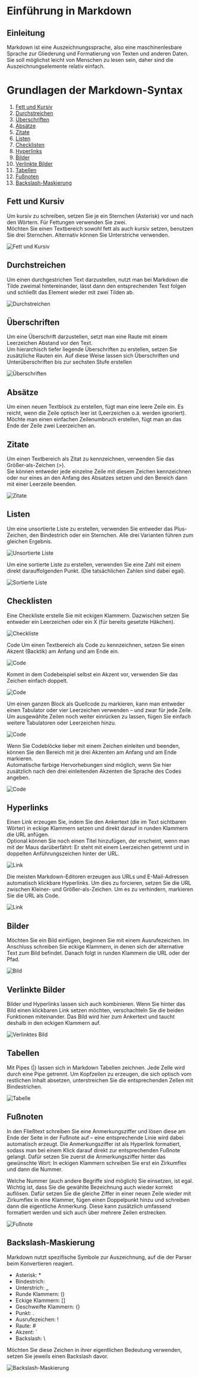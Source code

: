 # Einführung in Markdown

## Einleitung
Markdown ist eine Auszeichnungssprache, also eine maschinenlesbare Sprache zur Gliederung und Formatierung von Texten und anderen Daten.  
Sie soll möglichst leicht von Menschen zu lesen sein, daher sind die Auszeichnungselemente relativ einfach.

# Grundlagen der Markdown-Syntax

1. [Fett und Kursiv](#fett-und-kursiv)
2. [Durchstreichen](#durchstreichen)
3. [Überschriften](#überschriften)
4. [Absätze](#absätze)
5. [Zitate](#zitate)
6. [Listen](#listen)
7. [Checklisten](#checklisten)
8. [Hyperlinks](#hyperlinks)
9. [Bilder](#bilder)
10. [Verlinkte Bilder](#verlinkte-bilder)
11. [Tabellen](#tabellen)
12. [Fußnoten](#fußnoten)
13. [Backslash-Maskierung](#backslash-maskierung)

## Fett und Kursiv
Um kursiv zu schreiben, setzen Sie je ein Sternchen (Asterisk) vor und nach den Wörtern. Für Fettungen verwenden Sie zwei.  
Möchten Sie einen Textbereich sowohl fett als auch kursiv setzen, benutzen Sie drei Sternchen. Alternativ können Sie Unterstriche verwenden.

![Fett und Kursiv](../../public/images/markdown-guide/bold-cursive.jpg)

## Durchstreichen
Um einen durchgestrichen Text darzustellen, nutzt man bei Markdown die Tilde zweimal hintereinander, lässt dann den entsprechenden Text folgen und schließt das Element wieder mit zwei Tilden ab. 

![Durchstreichen](../../public/images/markdown-guide/crossed-out.jpg)

## Überschriften
Um eine Überschrift darzustellen, setzt man eine Raute mit einem Leerzeichen Abstand vor den Text.  
Um hierarchisch tiefer liegende Überschriften zu erstellen, setzen Sie zusätzliche Rauten ein. Auf diese Weise lassen sich Überschriften und Unterüberschriften bis zur sechsten Stufe erstellen

![Überschriften](../../public/images/markdown-guide/heading.jpg)

## Absätze
Um einen neuen Textblock zu erstellen, fügt man eine leere Zeile ein. Es reicht, wenn die Zeile optisch leer ist (Leerzeichen o.ä. werden ignoriert).  
Möchte man einen einfachen Zeilenumbruch erstellen, fügt man an das Ende der Zeile zwei Leerzeichen an.

## Zitate
Um einen Textbereich als Zitat zu kennzeichnen, verwenden Sie das Größer-als-Zeichen (>).  
Sie können entweder jede einzelne Zeile mit diesem Zeichen kennzeichnen oder nur eines an den Anfang des Absatzes setzen und den Bereich dann mit einer Leerzeile beenden.

![Zitate](../../public/images/markdown-guide/quote.jpg)

## Listen
Um eine unsortierte Liste zu erstellen, verwenden Sie entweder das Plus-Zeichen, den Bindestrich oder ein Sternchen. Alle drei Varianten führen zum gleichen Ergebnis.

![Unsortierte Liste](../../public/images/markdown-guide/ul.jpg)

Um eine sortierte Liste zu erstellen, verwenden Sie eine Zahl mit einem direkt darauffolgenden Punkt. (Die tatsächlichen Zahlen sind dabei egal).

![Sortierte Liste](../../public/images/markdown-guide/ol.jpg)

## Checklisten
Eine Checkliste erstelle Sie mit eckigen Klammern. Dazwischen setzen Sie entweder ein Leerzeichen oder ein X (für bereits gesetzte Häkchen).

![Checkliste](../../public/images/markdown-guide/checklist.jpg)

Code
Um einen Textbereich als Code zu kennzeichnen, setzen Sie einen Akzent (Backtik) am Anfang und am Ende ein.

![Code](../../public/images/markdown-guide/code.jpg)

Kommt in dem Codebeispiel selbst ein Akzent vor, verwenden Sie das Zeichen einfach doppelt.

![Code](../../public/images/markdown-guide/code2.jpg)

Um einen ganzen Block als Quellcode zu markieren, kann man entweder einen Tabulator oder vier Leerzeichen verwenden – und zwar für jede Zeile.  
Um ausgewählte Zeilen noch weiter einrücken zu lassen, fügen Sie einfach weitere Tabulatoren oder Leerzeichen hinzu. 

![Code](../../public/images/markdown-guide/code3.jpg)

Wenn Sie Codeblöcke lieber mit einem Zeichen einleiten und beenden, können Sie den Bereich mit je drei Akzenten am Anfang und am Ende markieren.  
Automatische farbige Hervorhebungen sind möglich, wenn Sie hier zusätzlich nach den drei einleitenden Akzenten die Sprache des Codes angeben.

![Code](../../public/images/markdown-guide/code4.jpg)

## Hyperlinks
Einen Link erzeugen Sie, indem Sie den Ankertext (die im Text sichtbaren Wörter) in eckige Klammern setzen und direkt darauf in runden Klammern die URL anfügen.  
Optional können Sie noch einen Titel hinzufügen, der erscheint, wenn man mit der Maus darüberfährt: Er steht mit einem Leerzeichen getrennt und in doppelten Anführungszeichen hinter der URL.

![Link](../../public/images/markdown-guide/link.jpg)

Die meisten Markdown-Editoren erzeugen aus URLs und E-Mail-Adressen automatisch klickbare Hyperlinks. Um dies zu forcieren, setzen Sie die URL zwischen Kleiner- und Größer-als-Zeichen. Um es zu verhindern, markieren Sie die URL als Code.

![Link](../../public/images/markdown-guide/link2.jpg)

## Bilder
Möchten Sie ein Bild einfügen, beginnen Sie mit einem Ausrufezeichen. Im Anschluss schreiben Sie eckige Klammern, in denen sich der alternative Text zum Bild befindet. Danach folgt in runden Klammern die URL oder der Pfad.

![Bild](../../public/images/markdown-guide/image.jpg)

## Verlinkte Bilder
Bilder und Hyperlinks lassen sich auch kombinieren. Wenn Sie hinter das Bild einen klickbaren Link setzen möchten, verschachteln Sie die beiden Funktionen miteinander. Das Bild wird hier zum Ankertext und taucht deshalb in den eckigen Klammern auf.

![Verlinktes Bild](../../public/images/markdown-guide/linked-image.jpg)

## Tabellen
Mit Pipes (|) lassen sich in Markdown Tabellen zeichnen. Jede Zelle wird durch eine Pipe getrennt. Um Kopfzeilen zu erzeugen, die sich optisch vom restlichen Inhalt absetzen, unterstreichen Sie die entsprechenden Zellen mit Bindestrichen.

![Tabelle](../../public/images/markdown-guide/table.jpg)

## Fußnoten
In den Fließtext schreiben Sie eine Anmerkungsziffer und lösen diese am Ende der Seite in der Fußnote auf – eine entsprechende Linie wird dabei automatisch erzeugt. Die Anmerkungsziffer ist als Hyperlink formatiert, sodass man bei einem Klick darauf direkt zur entsprechenden Fußnote gelangt. Dafür setzen Sie zuerst die Anmerkungsziffer hinter das gewünschte Wort: In eckigen Klammern schreiben Sie erst ein Zirkumflex und dann die Nummer.

Welche Nummer (auch andere Begriffe sind möglich) Sie einsetzen, ist egal. Wichtig ist, dass Sie die gewählte Bezeichnung auch wieder korrekt auflösen. Dafür setzen Sie die gleiche Ziffer in einer neuen Zeile wieder mit Zirkumflex in eine Klammer, fügen einen Doppelpunkt hinzu und schreiben dann die eigentliche Anmerkung. Diese kann zusätzlich umfassend formatiert werden und sich auch über mehrere Zeilen erstrecken.

![Fußnote](../../public/images/markdown-guide/footnote.jpg)

## Backslash-Maskierung
Markdown nutzt spezifische Symbole zur Auszeichnung, auf die der Parser beim Konvertieren reagiert.

- Asterisk: *
- Bindestrich:
- Unterstrich: _
- Runde Klammern: ()
- Eckige Klammern: []
- Geschweifte Klammern: {}
- Punkt: .
- Ausrufezeichen: !
- Raute: #
- Akzent: `
- Backslash: \

Möchten Sie diese Zeichen in ihrer eigentlichen Bedeutung verwenden, setzen Sie jeweils einen Backslash davor.

![Backslash-Maskierung](../../public/images/markdown-guide/backslash.jpg)